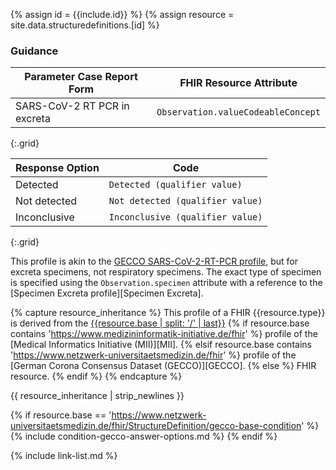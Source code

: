 
{% assign id = {{include.id}} %}
{% assign resource = site.data.structuredefinitions.[id] %}

### Guidance

| Parameter Case Report Form | FHIR Resource Attribute |
| -------------------------- | ----------------------- |
| SARS-CoV-2 RT PCR in excreta | `Observation.valueCodeableConcept` |
{:.grid}

| Response Option | Code |
| ------ | ---- |
| Detected | `Detected (qualifier value)` |
| Not detected | `Not detected (qualifier value)` |
| Inconclusive | `Inconclusive (qualifier value)` |
{:.grid}

This profile is akin to the [GECCO SARS-CoV-2-RT-PCR profile](https://simplifier.net/guide/GermanCoronaConsensusDataSet-ImplementationGuide/SARS-CoV-2-RT-PCR), but for excreta specimens, not respiratory specimens.
The exact type of specimen is specified using the `Observation.specimen` attribute with a reference to the [Specimen Excreta profile][Specimen Excreta].


{% capture resource_inheritance %}
This profile of a FHIR {{resource.type}} is derived from the [{{resource.base | split: '/' | last}}]({{resource.base}})
{% if resource.base contains 'https://www.medizininformatik-initiative.de/fhir' %}
 profile of the [Medical Informatics Initiative (MII)][MII].
{% elsif resource.base contains 'https://www.netzwerk-universitaetsmedizin.de/fhir' %}
 profile of the [German Corona Consensus Dataset (GECCO)][GECCO].
{% else %}
 FHIR resource.
{% endif %}
{% endcapture %}

{{ resource_inheritance | strip_newlines }}

{% if resource.base == 'https://www.netzwerk-universitaetsmedizin.de/fhir/StructureDefinition/gecco-base-condition' %}
{% include condition-gecco-answer-options.md %}
{% endif %}

{% include link-list.md %}

